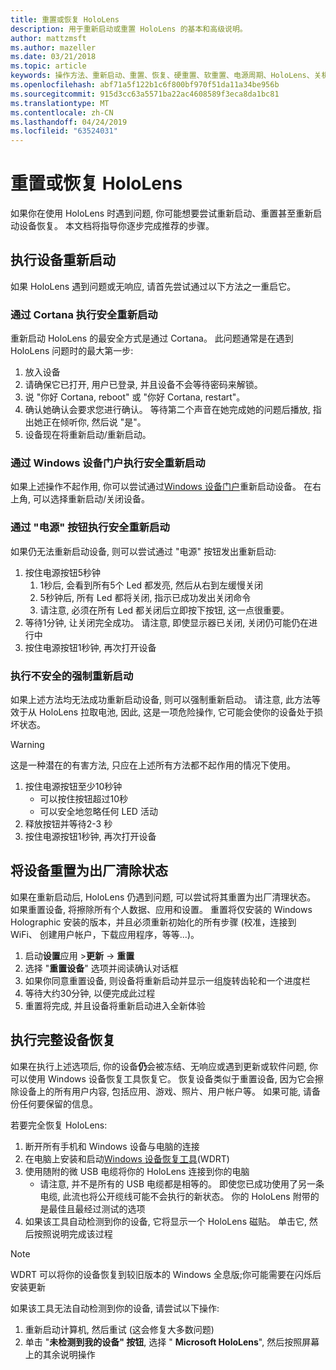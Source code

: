 ```yaml
---
title: 重置或恢复 HoloLens
description: 用于重新启动或重置 HoloLens 的基本和高级说明。
author: mattzmsft
ms.author: mazeller
ms.date: 03/21/2018
ms.topic: article
keywords: 操作方法、重新启动、重置、恢复、硬重置、软重置、电源周期、HoloLens、关机
ms.openlocfilehash: abf71a5f122b1c6f800bf970f51da11a34be956b
ms.sourcegitcommit: 915d3cc63a5571ba22ac4608589f3eca8da1bc81
ms.translationtype: MT
ms.contentlocale: zh-CN
ms.lasthandoff: 04/24/2019
ms.locfileid: "63524031"
---
```

# <a name="reset-or-recover-your-hololens"></a>重置或恢复 HoloLens

如果你在使用 HoloLens 时遇到问题, 你可能想要尝试重新启动、重置甚至重新启动设备恢复。 本文档将指导你逐步完成推荐的步骤。

## <a name="perform-a-device-reboot"></a>执行设备重新启动

如果 HoloLens 遇到问题或无响应, 请首先尝试通过以下方法之一重启它。

### <a name="perform-a-safe-reboot-via-cortana"></a>通过 Cortana 执行安全重新启动

重新启动 HoloLens 的最安全方式是通过 Cortana。 此问题通常是在遇到 HoloLens 问题时的最大第一步:
1. 放入设备
2. 请确保它已打开, 用户已登录, 并且设备不会等待密码来解锁。
3. 说 "你好 Cortana, reboot" 或 "你好 Cortana, restart"。
4. 确认她确认会要求您进行确认。 等待第二个声音在她完成她的问题后播放, 指出她正在倾听你, 然后说 "是"。
5. 设备现在将重新启动/重新启动。

### <a name="perform-a-safe-reboot-via-windows-device-portal"></a>通过 Windows 设备门户执行安全重新启动

如果上述操作不起作用, 你可以尝试通过[Windows 设备门户](using-the-windows-device-portal.md)重新启动设备。 在右上角, 可以选择重新启动/关闭设备。

### <a name="perform-a-safe-reboot-via-the-power-button"></a>通过 "电源" 按钮执行安全重新启动

如果仍无法重新启动设备, 则可以尝试通过 "电源" 按钮发出重新启动:
1. 按住电源按钮5秒钟
   1. 1秒后, 会看到所有5个 Led 都发亮, 然后从右到左缓慢关闭
   2. 5秒钟后, 所有 Led 都将关闭, 指示已成功发出关闭命令
   3. 请注意, 必须在所有 Led 都关闭后立即按下按钮, 这一点很重要。
2. 等待1分钟, 让关闭完全成功。 请注意, 即使显示器已关闭, 关闭仍可能仍在进行中
3. 按住电源按钮1秒钟, 再次打开设备

### <a name="perform-an-unsafe-forced-reboot"></a>执行不安全的强制重新启动

如果上述方法均无法成功重新启动设备, 则可以强制重新启动。 请注意, 此方法等效于从 HoloLens 拉取电池, 因此, 这是一项危险操作, 它可能会使你的设备处于损坏状态。 

>[!WARNING]
>这是一种潜在的有害方法, 只应在上述所有方法都不起作用的情况下使用。

1. 按住电源按钮至少10秒钟
   * 可以按住按钮超过10秒
   * 可以安全地忽略任何 LED 活动
2. 释放按钮并等待2-3 秒
3. 按住电源按钮1秒钟, 再次打开设备

## <a name="reset-the-device-to-a-factory-clean-state"></a>将设备重置为出厂清除状态

如果在重新启动后, HoloLens 仍遇到问题, 可以尝试将其重置为出厂清理状态。 如果重置设备, 将擦除所有个人数据、应用和设置。 重置将仅安装的 Windows Holographic 安装的版本，并且必须重新初始化的所有步骤 (校准，连接到 WiFi、 创建用户帐户，下载应用程序，等等...)。
1. 启动**设置**应用 >**更新** -> **重置**
2. 选择 "**重置设备**" 选项并阅读确认对话框
3. 如果你同意重置设备, 则设备将重新启动并显示一组旋转齿轮和一个进度栏
4. 等待大约30分钟, 以便完成此过程
5. 重置将完成, 并且设备将重新启动进入全新体验

## <a name="perform-a-full-device-recovery"></a>执行完整设备恢复

如果在执行上述选项后, 你的设备**仍**会被冻结、无响应或遇到更新或软件问题, 你可以使用 Windows 设备恢复工具恢复它。 恢复设备类似于重置设备, 因为它会擦除设备上的所有用户内容, 包括应用、游戏、照片、用户帐户等。 如果可能, 请备份任何要保留的信息。

若要完全恢复 HoloLens:
1. 断开所有手机和 Windows 设备与电脑的连接
2. 在电脑上安装和启动[Windows 设备恢复工具](https://support.microsoft.com/help/12379/windows-10-mobile-device-recovery-tool-faq)(WDRT)
3. 使用随附的微 USB 电缆将你的 HoloLens 连接到你的电脑
   * 请注意, 并不是所有的 USB 电缆都是相等的。 即使您已成功使用了另一条电缆, 此流也将公开缆线可能不会执行的新状态。 你的 HoloLens 附带的是最佳且最经过测试的选项
4. 如果该工具自动检测到你的设备, 它将显示一个 HoloLens 磁贴。 单击它, 然后按照说明完成该过程

>[!NOTE]
>WDRT 可以将你的设备恢复到较旧版本的 Windows 全息版;你可能需要在闪烁后安装更新

如果该工具无法自动检测到你的设备, 请尝试以下操作:
1. 重新启动计算机, 然后重试 (这会修复大多数问题)
2. 单击 "**未检测到我的设备" 按钮**, 选择 " **Microsoft HoloLens**", 然后按照屏幕上的其余说明操作
